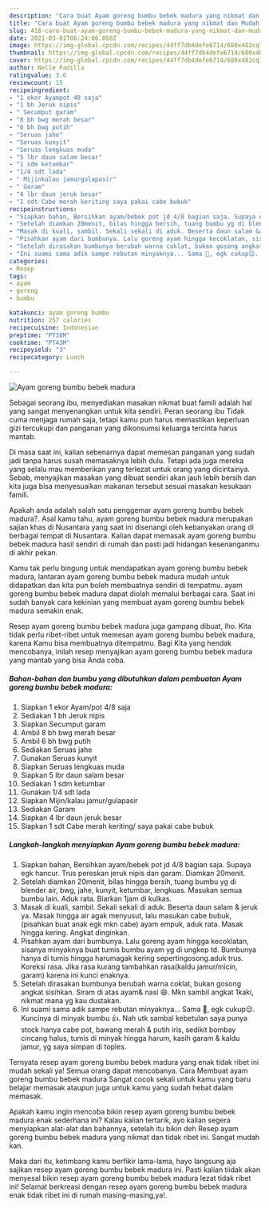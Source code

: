 ```yaml
---
description: "Cara buat Ayam goreng bumbu bebek madura yang nikmat dan Mudah Dibuat"
title: "Cara buat Ayam goreng bumbu bebek madura yang nikmat dan Mudah Dibuat"
slug: 418-cara-buat-ayam-goreng-bumbu-bebek-madura-yang-nikmat-dan-mudah-dibuat
date: 2021-03-01T06:24:06.050Z
image: https://img-global.cpcdn.com/recipes/44ff7db4defe6714/680x482cq70/ayam-goreng-bumbu-bebek-madura-foto-resep-utama.jpg
thumbnail: https://img-global.cpcdn.com/recipes/44ff7db4defe6714/680x482cq70/ayam-goreng-bumbu-bebek-madura-foto-resep-utama.jpg
cover: https://img-global.cpcdn.com/recipes/44ff7db4defe6714/680x482cq70/ayam-goreng-bumbu-bebek-madura-foto-resep-utama.jpg
author: Nelle Padilla
ratingvalue: 3.6
reviewcount: 15
recipeingredient:
- "1 ekor Ayampot 48 saja"
- "1 bh Jeruk nipis"
- " Secumput garam"
- "8 bh bwg merah besar"
- "6 bh bwg putih"
- "Seruas jahe"
- "Seruas kunyit"
- "Seruas lengkuas muda"
- "5 lbr daun salam besar"
- "1 sdm ketumbar"
- "1/4 sdt lada"
- " Mijinkalau jamurgulapasir"
- " Garam"
- "4 lbr daun jeruk besar"
- "1 sdt Cabe merah keriting saya pakai cabe bubuk"
recipeinstructions:
- "Siapkan bahan, Bersihkan ayam/bebek pot jd 4/8 bagian saja. Supaya egk hancur. Trus pereskan jeruk nipis dan garam. Diamkan 20menit."
- "Setelah diamkan 20menit, bilas hingga bersih, tuang bumbu yg di blender air, bwg, jahe, kunyit, ketumbar, lengkuas. Masukan semua bumbu lain. Aduk rata. Biarkan 1jam di kulkas."
- "Masak di kuali, sambil. Sekali sekali di aduk. Beserta daun salam &amp; jeruk ya. Masak hingga air agak menyusut, lalu masukan cabe bubuk, (pisahkan buat anak egk mkn cabe) ayam empuk, aduk rata. Masak hingga kering. Angkat dinginkan."
- "Pisahkan ayam dari bumbunya. Lalu goreng ayam hingga kecoklatan, sisanya minyaknya buat tumis bumbu ayam yg di ungkep td. Bumbunya hanya di tumis hingga harumagak kering sepertingosong.aduk trus. Koreksi rasa. Jika rasa kurang tambahkan rasa(kaldu jamur/micin, garam) karena ini kunci enaknya."
- "Setelah dirasakan bumbunya berubah warna coklat, bukan gosong angkat sisihkan. Siram di atas ayam&amp; nasi 😄. Mkn sambil angkat 1kaki, nikmat mana yg kau dustakan."
- "Ini suami sama adik sampe rebutan minyaknya... Sama 🍚, egk cukup😉. Kuncinya di minyak bumbu 👍. Nah utk sambal kebetulan saya punya stock hanya cabe pot, bawang merah &amp; putih iris, sedikit bombay cincang halus, tumis di minyak hingga harum, kasih garam &amp; kaldu jamur, yg saya simpan di toples."
categories:
- Resep
tags:
- ayam
- goreng
- bumbu

katakunci: ayam goreng bumbu 
nutrition: 257 calories
recipecuisine: Indonesian
preptime: "PT38M"
cooktime: "PT43M"
recipeyield: "3"
recipecategory: Lunch

---
```



![Ayam goreng bumbu bebek madura](https://img-global.cpcdn.com/recipes/44ff7db4defe6714/680x482cq70/ayam-goreng-bumbu-bebek-madura-foto-resep-utama.jpg)

Sebagai seorang ibu, menyediakan masakan nikmat buat famili adalah hal yang sangat menyenangkan untuk kita sendiri. Peran seorang ibu Tidak cuma menjaga rumah saja, tetapi kamu pun harus memastikan keperluan gizi tercukupi dan panganan yang dikonsumsi keluarga tercinta harus mantab.

Di masa  saat ini, kalian sebenarnya dapat memesan panganan yang sudah jadi tanpa harus susah memasaknya lebih dulu. Tetapi ada juga mereka yang selalu mau memberikan yang terlezat untuk orang yang dicintainya. Sebab, menyajikan masakan yang dibuat sendiri akan jauh lebih bersih dan kita juga bisa menyesuaikan makanan tersebut sesuai masakan kesukaan famili. 



Apakah anda adalah salah satu penggemar ayam goreng bumbu bebek madura?. Asal kamu tahu, ayam goreng bumbu bebek madura merupakan sajian khas di Nusantara yang saat ini disenangi oleh kebanyakan orang di berbagai tempat di Nusantara. Kalian dapat memasak ayam goreng bumbu bebek madura hasil sendiri di rumah dan pasti jadi hidangan kesenanganmu di akhir pekan.

Kamu tak perlu bingung untuk mendapatkan ayam goreng bumbu bebek madura, lantaran ayam goreng bumbu bebek madura mudah untuk didapatkan dan kita pun boleh membuatnya sendiri di tempatmu. ayam goreng bumbu bebek madura dapat diolah memalui berbagai cara. Saat ini sudah banyak cara kekinian yang membuat ayam goreng bumbu bebek madura semakin enak.

Resep ayam goreng bumbu bebek madura juga gampang dibuat, lho. Kita tidak perlu ribet-ribet untuk memesan ayam goreng bumbu bebek madura, karena Kamu bisa membuatnya ditempatmu. Bagi Kita yang hendak mencobanya, inilah resep menyajikan ayam goreng bumbu bebek madura yang mantab yang bisa Anda coba.

<!--inarticleads1-->

##### Bahan-bahan dan bumbu yang dibutuhkan dalam pembuatan Ayam goreng bumbu bebek madura:

1. Siapkan 1 ekor Ayam/pot 4/8 saja
1. Sediakan 1 bh Jeruk nipis
1. Siapkan  Secumput garam
1. Ambil 8 bh bwg merah besar
1. Ambil 6 bh bwg putih
1. Sediakan Seruas jahe
1. Gunakan Seruas kunyit
1. Siapkan Seruas lengkuas muda
1. Siapkan 5 lbr daun salam besar
1. Sediakan 1 sdm ketumbar
1. Gunakan 1/4 sdt lada
1. Siapkan  Mijin/kalau jamur/gulapasir
1. Sediakan  Garam
1. Siapkan 4 lbr daun jeruk besar
1. Siapkan 1 sdt Cabe merah keriting/ saya pakai cabe bubuk




<!--inarticleads2-->

##### Langkah-langkah menyiapkan Ayam goreng bumbu bebek madura:

1. Siapkan bahan, Bersihkan ayam/bebek pot jd 4/8 bagian saja. Supaya egk hancur. Trus pereskan jeruk nipis dan garam. Diamkan 20menit.
1. Setelah diamkan 20menit, bilas hingga bersih, tuang bumbu yg di blender air, bwg, jahe, kunyit, ketumbar, lengkuas. Masukan semua bumbu lain. Aduk rata. Biarkan 1jam di kulkas.
1. Masak di kuali, sambil. Sekali sekali di aduk. Beserta daun salam &amp; jeruk ya. Masak hingga air agak menyusut, lalu masukan cabe bubuk, (pisahkan buat anak egk mkn cabe) ayam empuk, aduk rata. Masak hingga kering. Angkat dinginkan.
1. Pisahkan ayam dari bumbunya. Lalu goreng ayam hingga kecoklatan, sisanya minyaknya buat tumis bumbu ayam yg di ungkep td. Bumbunya hanya di tumis hingga harumagak kering sepertingosong.aduk trus. Koreksi rasa. Jika rasa kurang tambahkan rasa(kaldu jamur/micin, garam) karena ini kunci enaknya.
1. Setelah dirasakan bumbunya berubah warna coklat, bukan gosong angkat sisihkan. Siram di atas ayam&amp; nasi 😄. Mkn sambil angkat 1kaki, nikmat mana yg kau dustakan.
1. Ini suami sama adik sampe rebutan minyaknya... Sama 🍚, egk cukup😉. Kuncinya di minyak bumbu 👍. Nah utk sambal kebetulan saya punya stock hanya cabe pot, bawang merah &amp; putih iris, sedikit bombay cincang halus, tumis di minyak hingga harum, kasih garam &amp; kaldu jamur, yg saya simpan di toples.




Ternyata resep ayam goreng bumbu bebek madura yang enak tidak ribet ini mudah sekali ya! Semua orang dapat mencobanya. Cara Membuat ayam goreng bumbu bebek madura Sangat cocok sekali untuk kamu yang baru belajar memasak ataupun juga untuk kamu yang sudah hebat dalam memasak.

Apakah kamu ingin mencoba bikin resep ayam goreng bumbu bebek madura enak sederhana ini? Kalau kalian tertarik, ayo kalian segera menyiapkan alat-alat dan bahannya, setelah itu bikin deh Resep ayam goreng bumbu bebek madura yang nikmat dan tidak ribet ini. Sangat mudah kan. 

Maka dari itu, ketimbang kamu berfikir lama-lama, hayo langsung aja sajikan resep ayam goreng bumbu bebek madura ini. Pasti kalian tiidak akan menyesal bikin resep ayam goreng bumbu bebek madura lezat tidak ribet ini! Selamat berkreasi dengan resep ayam goreng bumbu bebek madura enak tidak ribet ini di rumah masing-masing,ya!.

